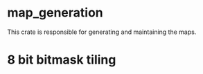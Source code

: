 # map_generation

This crate is responsible for generating and maintaining the maps.

# 8 bit bitmask tiling
